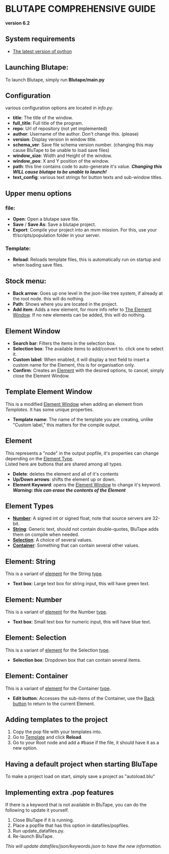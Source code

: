 # BLUTAPE COMPREHENSIVE GUIDE
**version 6.2**

## System requirements
* [The latest version of python](https://www.python.org/)

## Launching Blutape:
To launch Blutape, simply run **Blutape/main.py**

## Configuration
various configuration options are located in *info.py*.
* **title**: The title of the window.
* **full_title**: Full title of the program.
* **repo**: Url of repository (not yet implemented)
* **author**: Username of the author. Don't change this. (please)
* **version**: Display version in window title.
* **schema_ver**: Save file schema version number. (changing this may cause BluTape to be unable to load save files)
* **window_size**: Width and Height of the window.
* **window_pos**: X and Y position of the window.
* **path**: this line contains code to auto-generate it's value. ***Changing this WILL cause blutape to be unable to launch!***
* **text_config**: various text strings for button texts and sub-window titles.

## Upper menu options
### file:
* **Open**: Open a blutape save file.
* **Save** / **Save As**: Save a blutape project.
* **Export**: Compile your project into an mvm mission. For this, use your tf/scripts/population folder in your server.

### Template:
* **Reload**: Reloads template files, this is automatically run on startup and when loading save files.

## Stock menu:
* **Back arrow**: Goes up one level in the json-like tree system, if already at the root node. this will do nothing.
* **Path**: Shows where you are located in the project.
* **Add item**: Adds a new element, for more info refer to [The Element Window](#element-window). If no new elements can be added, this will do nothing.

## Element Window
* **Search bar**: Filters the items in the selection box.
* **Selection box**: The available items to add/convert to. click one to select it.
* **Custom label**: When enabled, it will display a text field to insert a custom name for the Element, this is for organisation only.
* **Confirm**: Creates an [Element](#element) with the desired options, to cancel, simply close the Element Window.

## Template Element Window
This is a modified [Element Window](#element-window) when adding an element from *Templates*. It has some unique properties.
* **Template name**: The name of the template you are creating, unlike "Custom label," this matters for the compile output.

## Element
This represents a "node" in the output popfile, it's properties can change depending on the [Element Type](#element-types).\
Listed here are buttons that are shared among all types.
* **Delete**: deletes the element and all of it's contents
* **Up/Down arrows**: shifts the element up or down.
* **Element Keyword**: opens the [Element Window](#element-window) to change it's keyword. ***Warning: this can erase the contents of the Element***

## Element Types
* **[Number](#element-number)**: A signed int or signed float, note that source servers are 32-bit.
* **[String](#element-string)**: Generic text, should not contain double-quotes, BluTape adds them on compile when needed.
* **[Selection](#element-selection)**: A choice of several values.
* **[Container](#element-container)**: Something that can contain several other values.

## Element: String
This is a variant of [element](#element) for the String [type](#element-types).
* **Text box**: Large text box for string input, this will have green text.

## Element: Number
This is a variant of [element](#element) for the Number [type](#element-types).
* **Text box**: Small text box for numeric input, this will have blue text.

## Element: Selection
This is a variant of [element](#element) for the Selection [type](#element-types).
* **Selection box**: Dropdown box that can contain several items.

## Element: Container
This is a variant of [element](#element) for the Container [type](#element-types).
* **Edit button**: Accesses the sub-items of the Container, use the [Back button](#stock-menu) to return to the current Element.

## Adding templates to the project
1. Copy the pop file with your templates into.
2. Go to [Template](#template) and click **Reload**.
3. Go to your Root node and add a #base if the file, it should have it as a new option.

## Having a default project when starting BluTape
To make a project load on start, simply save a project as "autoload.blu"

## Implementing extra .pop features
If there is a keyword that is not available in BluTape, you can do the following to update it yourself.
1. Close BluTape if it is running.
2. Place a popfile that has this option in datafiles/popfiles.
3. Run update_datafiles.py.
4. Re-launch BluTape.

*This will update datafiles/json/keywords.json to have the new information.*